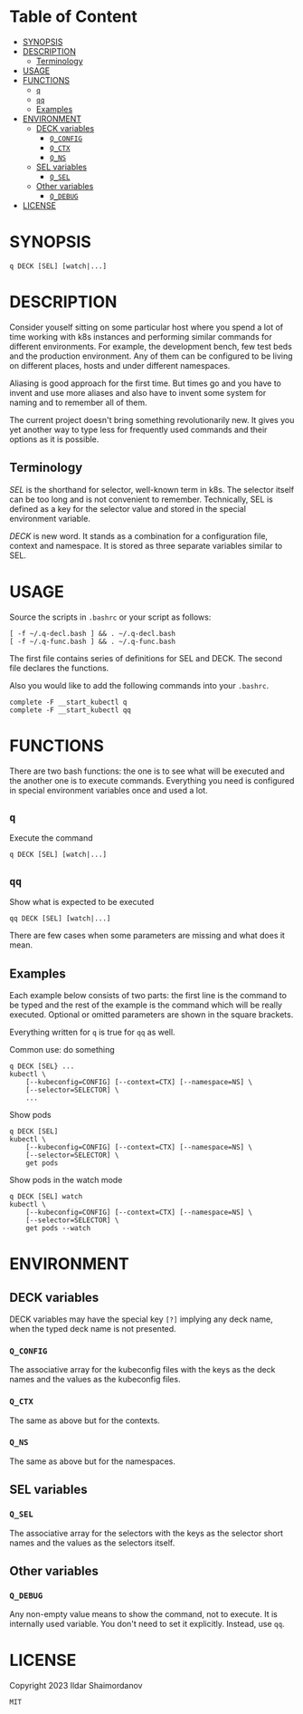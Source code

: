 <!-- toc-begin -->
# Table of Content
* [SYNOPSIS](#synopsis)
* [DESCRIPTION](#description)
  * [Terminology](#terminology)
* [USAGE](#usage)
* [FUNCTIONS](#functions)
  * [`q`](#q)
  * [`qq`](#qq)
  * [Examples](#examples)
* [ENVIRONMENT](#environment)
  * [DECK variables](#deck-variables)
    * [`Q_CONFIG`](#q_config)
    * [`Q_CTX`](#q_ctx)
    * [`Q_NS`](#q_ns)
  * [SEL variables](#sel-variables)
    * [`Q_SEL`](#q_sel)
  * [Other variables](#other-variables)
    * [`Q_DEBUG`](#q_debug)
* [LICENSE](#license)
<!-- toc-end -->

# SYNOPSIS

    q DECK [SEL] [watch|...]

# DESCRIPTION

Consider youself sitting on some particular host where you spend a lot of time working with k8s instances and performing similar commands for different environments. For example, the development bench, few test beds and the production environment. Any of them can be configured to be living on different places, hosts and under different namespaces.

Aliasing is good approach for the first time. But times go and you have to invent and use more aliases and also have to invent some system for naming and to remember all of them.

The current project doesn't bring something revolutionarily new. It gives you yet another way to type less for frequently used commands and their options as it is possible.

## Terminology

*SEL* is the shorthand for selector, well-known term in k8s. The selector itself can be too long and is not convenient to remember. Technically, SEL is defined as a key for the selector value and stored in the special environment variable.

*DECK* is new word. It stands as a combination for a configuration file, context and namespace. It is stored as three separate variables similar to SEL.

# USAGE

Source the scripts in `.bashrc` or your script as follows:

    [ -f ~/.q-decl.bash ] && . ~/.q-decl.bash
    [ -f ~/.q-func.bash ] && . ~/.q-func.bash

The first file contains series of definitions for SEL and DECK. The second file declares the functions.

Also you would like to add the following commands into your `.bashrc`.

    complete -F __start_kubectl q
    complete -F __start_kubectl qq

# FUNCTIONS

There are two bash functions: the one is to see what will be executed and the another one is to execute commands. Everything you need is configured in special environment variables once and used a lot.

## `q`

Execute the command

    q DECK [SEL] [watch|...]

## `qq`

Show what is expected to be executed

    qq DECK [SEL] [watch|...]

There are few cases when some parameters are missing and what does it mean.

## Examples

Each example below consists of two parts: the first line is the command to be typed and the rest of the example is the command which will be really executed. Optional or omitted parameters are shown in the square brackets.

Everything written for `q` is true for `qq` as well.

Common use: do something

    q DECK [SEL} ...
    kubectl \
        [--kubeconfig=CONFIG] [--context=CTX] [--namespace=NS] \
        [--selector=SELECTOR] \
        ...

Show pods

    q DECK [SEL]
    kubectl \
        [--kubeconfig=CONFIG] [--context=CTX] [--namespace=NS] \
        [--selector=SELECTOR] \
        get pods

Show pods in the watch mode

    q DECK [SEL] watch
    kubectl \
        [--kubeconfig=CONFIG] [--context=CTX] [--namespace=NS] \
        [--selector=SELECTOR] \
        get pods --watch

# ENVIRONMENT

## DECK variables

DECK variables may have the special key `[?]` implying any deck name, when the typed deck name is not presented.

### `Q_CONFIG`

The associative array for the kubeconfig files with the keys as the deck names and the values as the kubeconfig files.

### `Q_CTX`

The same as above but for the contexts.

### `Q_NS`

The same as above but for the namespaces.

## SEL variables

### `Q_SEL`

The associative array for the selectors with the keys as the selector short names and the values as the selectors itself.

## Other variables

### `Q_DEBUG`

Any non-empty value means to show the command, not to execute. It is internally used variable. You don't need to set it explicitly. Instead, use `qq`.

# LICENSE

Copyright 2023 Ildar Shaimordanov

    MIT
